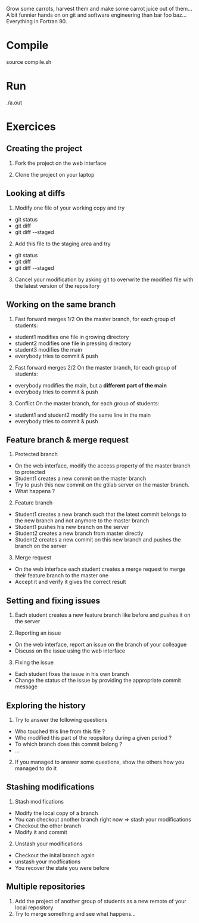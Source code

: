Grow some carrots, harvest them and make some carrot juice out of them... A bit funnier hands on on git and software engineering than bar foo baz...
Everything in Fortran 90.

Compile
=======
source compile.sh

Run
===
./a.out


Exercices
=========

Creating the project
--------------------

1. Fork the project on the web interface

2. Clone the project on your laptop 

Looking at diffs
----------------
1. Modify one file of your working copy and try 
  * git status
  * git diff 
  * git diff --staged

2. Add this file to the staging area and try
  * git status
  * git diff 
  * git diff --staged

3. Cancel your modification by asking git to overwrite the modified file with the latest version of the repository

Working on the same branch
--------------------------

1. Fast forward merges 1/2
On the master branch, for each group of students:
  * student1 modifies one file in growing directory
  * student2 modifies one file in pressing directory
  * student3 modifies the main
  * everybody tries to commit & push

2. Fast forward merges 2/2
On the master branch, for each group of students:
  * everybody modifies the main, but a **different part of the main**
  * everybody tries to commit & push
  
3. Conflict
On the master branch, for each group of students:
  * student1 and student2 modify the same line in the main 
  * everybody tries to commit & push
  
Feature branch & merge request
------------------------------
1. Protected branch
  * On the web interface, modify the access property of the master branch to protected
  * Student1 creates a new commit on the master branch
  * Try to push this new commit on the gtilab server on the master branch.
  * What happens ?

2. Feature branch
  * Student1 creates a new branch such that the latest commit belongs to the new branch and not anymore to the master branch
  * Student1 pushes his new branch on the server
  * Student2 creates a new branch from master directly
  * Student2 creates a new commit on this new branch and pushes the branch on the server

3. Merge request
  * On the web interface each student creates a merge request to merge their feature branch to the master one
  * Accept it and verify it gives the correct result

Setting and fixing issues
-------------------------
1. Each student creates a new feature branch like before and pushes it on the server

2. Reporting an issue
  * On the web interface, report an issue on the branch of your colleague
  * Discuss on the issue using the web interface

3. Fixing the issue
  * Each student fixes the issue in his own branch
  * Change the status of the issue by providing the appropriate commit message

Exploring the history
---------------------
1. Try to answer the following questions 
  * Who touched this line from this file ?
  * Who modified this part of the reopsitory during a given period ?
  * To which branch does this commit belong ?
  * ...

2. If you managed to answer some questions, show the others how you managed to do it

Stashing modifications
----------------------
1. Stash modifications
  * Modify the local copy of a branch
  * You can checkout another branch right now => stash your modifications
  * Checkout the other branch
  * Modify it and commit

2. Unstash your modifications
  * Checkout the inital branch again
  * unstash your modfications
  * You recover the state you were before
 
Multiple repositories
---------------------
1. Add the project of another group of students as a new remote of your local repository
2. Try to merge something and see what happens...


